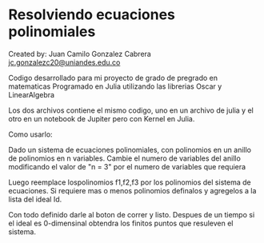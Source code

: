 # Resolviendo ecuaciones polinomiales
Created by: Juan Camilo Gonzalez Cabrera <jc.gonzalezc20@uniandes.edu.co>

Codigo desarrollado para mi proyecto de grado de pregrado en matematicas
Programado en Julia utilizando las librerias Oscar y LinearAlgebra

Los dos archivos contiene el mismo codigo, uno en un archivo de julia y el otro en un notebook de Jupiter pero con Kernel en Julia.

Como usarlo:

Dado un sistema de ecuaciones polinomiales, con polinomios en un anillo de polinomios en n variables.
Cambie el numero de variables del anillo modificando el valor de "n = 3" por el numero de variables que requiera

Luego reemplace lospolinomios f1,f2,f3 por los polinomios del sistema de ecuaciones. 
Si requiere mas o menos polinomios definalos y agregelos a la lista del ideal Id.

Con todo definido darle al boton de correr y listo. Despues de un tiempo si el ideal es 0-dimensinal obtendra los finitos puntos que resuleven el sistema.
